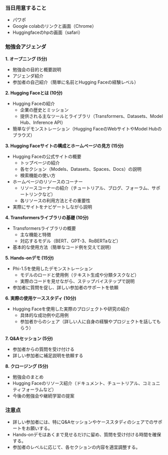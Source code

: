 ### 当日用意すること
- パワポ
- Google colabのリンクと画面（Chrome）
- Huggingfaceのhpの画面（safari）


### 勉強会アジェンダ

**1. オープニング (5分)**
- 勉強会の目的と概要説明
- アジェンダ紹介
- 参加者の自己紹介（簡単に名前とHugging Faceの経験レベル）

**2. Hugging Faceとは (10分)**
- Hugging Faceの紹介
  - 企業の歴史とミッション
  - 提供される主なツールとライブラリ（Transformers、Datasets、Model Hub、Inference API）
- 簡単なデモンストレーション（Hugging FaceのWebサイトやModel Hubのブラウズ）

**3. Hugging Faceサイトの構成とホームページの見方 (15分)**
- Hugging Faceの公式サイトの概要
  - トップページの紹介
  - 各セクション（Models、Datasets、Spaces、Docs）の説明
  - 検索機能の使い方
- ホームページのリソースのコーナー
  - リソースコーナーの紹介（チュートリアル、ブログ、フォーラム、サポートリンクなど）
  - 各リソースの利用方法とその重要性
- 実際にサイトをナビゲートしながら説明

**4. Transformersライブラリの基礎 (10分)**
- Transformersライブラリの概要
  - 主な機能と特徴
  - 対応するモデル（BERT、GPT-3、RoBERTaなど）
- 基本的な使用方法（簡単なコード例を交えて説明）

**5. Hands-onデモ (15分)**
- Phi-1.5を使用したデモンストレーション
  - モデルのロードと使用例（テキスト生成や分類タスクなど）
  - 実際のコードを見せながら、ステップバイステップで説明
- 参加者に質問を促し、詳しい参加者のサポートを依頼

**6. 実際の使用ケーススタディ (10分)**
- Hugging Faceを使用した実際のプロジェクトや研究の紹介
  - 具体的な成功例や応用例
  - 参加者からのシェア（詳しい人に自身の経験やプロジェクトを話してもらう）

**7. Q&Aセッション (5分)**
- 参加者からの質問を受け付ける
- 詳しい参加者に補足説明を依頼する

**8. クロージング (5分)**
- 勉強会のまとめ
- Hugging Faceのリソース紹介（ドキュメント、チュートリアル、コミュニティフォーラムなど）
- 今後の勉強会や継続学習の提案

### 注意点
- 詳しい参加者には、特にQ&Aセッションやケーススタディのシェアでのサポートをお願いする。
- Hands-onデモはあくまで見せるだけに留め、質問を受け付ける時間を確保する。
- 参加者のレベルに応じて、各セクションの内容を適宜調整する。
